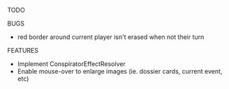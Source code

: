TODO

BUGS
- red border around current player isn't erased when not their turn
  
FEATURES
- Implement ConspiratorEffectResolver
- Enable mouse-over to enlarge images (ie. dossier cards, current event, etc)
